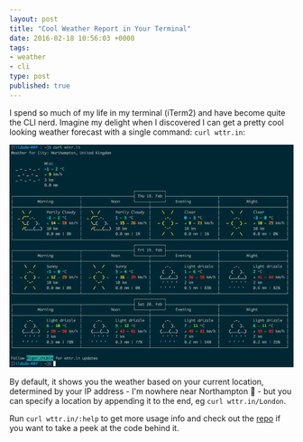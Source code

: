 ```yaml
---
layout: post
title: "Cool Weather Report in Your Terminal"
date: 2016-02-18 10:56:03 +0000
tags:
- weather
- cli
type: post
published: true
---
```


I spend so much of my life in my terminal (iTerm2) and have become quite the CLI nerd.  Imagine my delight when I discovered I can get a pretty cool looking weather forecast with a single command: `curl wttr.in`:

![wttr.in](/assets/wttr_in.png)

By default, it shows you the weather based on your current location, determined by your IP address - I'm nowhere near Northampton 🙂 - but you can specify a location by appending it to the end, eg `curl wttr.in/London`.

Run `curl wttr.in/:help` to get more usage info and check out the [repo](https://github.com/chubin/wttr.in) if you want to take a peek at the code behind it.
